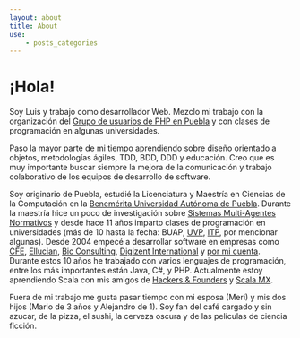 ```yaml
---
layout: about
title: About
use:
    - posts_categories
---
```

<div class="page-header"><h1>¡Hola!</h1></div>

Soy Luis y trabajo como desarrollador Web. Mezclo mi trabajo con la organización del
[Grupo de usuarios de PHP en Puebla][1] y con clases de programación en algunas universidades.

Paso la mayor parte de mi tiempo aprendiendo sobre diseño orientado a objetos, metodologías ágiles, TDD, BDD, DDD y
educación. Creo que es muy importante buscar siempre la mejora de la comunicación y trabajo colaborativo de los equipos
de desarrollo de software.

Soy originario de Puebla, estudié la Licenciatura y Maestría en Ciencias de la Computación en la
[Benemérita Universidad Autónoma de Puebla][2]. Durante la maestría hice un poco de investigación sobre
[Sistemas Multi-Agentes Normativos][3] y desde hace 11 años imparto clases de programación en universidades (más de 10
hasta la fecha: BUAP, [UVP][4], [ITP][5], por mencionar algunas). Desde 2004 empecé a desarrollar software en empresas
como [CFE][6], [Ellucian][7], [Bic Consulting][8], [Digizent International][9] y [por mi cuenta][12]. Durante estos 10 años
he trabajado con varios lenguajes de programación, entre los más importantes están Java, C#, y PHP. Actualmente estoy
aprendiendo Scala con mis amigos de [Hackers & Founders][10] y [Scala MX][11].

Fuera de mi trabajo me gusta pasar tiempo con mi esposa (Meri) y mis dos hijos (Mario de 3 años y Alejandro de 1). Soy
fan del café cargado y sin azucar, de la pizza, el sushi, la cerveza oscura y de las películas de ciencia ficción.

[1]: http://www.comunidadphppuebla.com
[2]: http://www.cs.buap.mx/
[3]: http://link.springer.com/chapter/10.1007%2F978-3-540-74459-7_13#page-1
[4]: http://www.uvp.mx/
[5]: http://www.itpuebla.net/
[6]: http://www.cfe.gob.mx/paginas/home.aspx
[7]: http://www.ellucian.com/
[8]: http://www.biconsulting.mx/
[9]: http://www.digizent.com/
[10]: http://www.hfpuebla.org/
[11]: http://scala.org.mx/
[12]: http://www.mandragora-web-systems.com/
